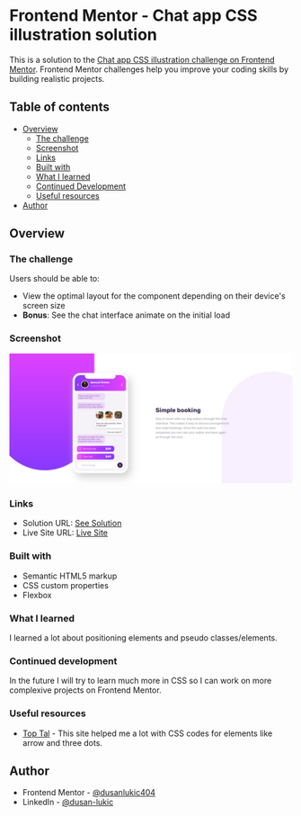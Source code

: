 # Frontend Mentor - Chat app CSS illustration solution

This is a solution to the [Chat app CSS illustration challenge on Frontend Mentor](https://www.frontendmentor.io/challenges/chat-app-css-illustration-O5auMkFqY). Frontend Mentor challenges help you improve your coding skills by building realistic projects.

## Table of contents

- [Overview](#overview)
  - [The challenge](#the-challenge)
  - [Screenshot](#screenshot)
  - [Links](#links)
  - [Built with](#built-with)
  - [What I learned](#what-i-learned)
  - [Continued Development](#continued-development)
  - [Useful resources](#useful-resources)
- [Author](#author)

## Overview

### The challenge

Users should be able to:

- View the optimal layout for the component depending on their device's screen size
- **Bonus**: See the chat interface animate on the initial load

### Screenshot

![Desktop Version Screenshot](./images/screenshot.jpg)

### Links

- Solution URL: [See Solution](https://www.frontendmentor.io/solutions/chat-app-ui-done-with-only-css-no-images-included-A13fzS_IM)
- Live Site URL: [Live Site](https://dog-walkers-booking.netlify.app/)

### Built with

- Semantic HTML5 markup
- CSS custom properties
- Flexbox

### What I learned

I learned a lot about positioning elements and pseudo classes/elements.

### Continued development

In the future I will try to learn much more in CSS so I can work on more complexive projects on Frontend Mentor.

### Useful resources

- [Top Tal](https://www.toptal.com/designers/htmlarrows/) - This site helped me a lot with CSS codes for elements like arrow and three dots.

## Author

- Frontend Mentor - [@dusanlukic404](https://www.frontendmentor.io/profile/dusanlukic404)
- LinkedIn - [@dusan-lukic](https://www.linkedin.com/in/dusan-lukic)
